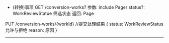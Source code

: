 

- (转换)事项
GET     /conversion-works?
      参数: include Pager
           status?: WorkReviewStatue   筛选状态
      返回: Page<ConversionMoneyWork>
        
PUT     /conversion-works/{workId}
        //提交处理结果
        {
            status: WorkReviewStatus   允许与拒绝
            reason:  原因
        }

------------------------------------------------------
